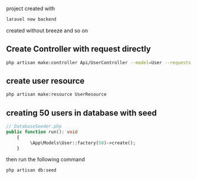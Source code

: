 project created with
```bash
laravel new backend
```
created without breeze and so on

## Create Controller with request directly
```bash
php artisan make:controller Api/UserController --model=User --requests --resource --api
```

## create user resource
```bash
php artisan make:resource UserResource
```

## creating 50 users in database with seed
```php
// DatabaseSeeder.php
public function run(): void
    {
         \App\Models\User::factory(50)->create();
    }
```
then run the following command
```bash
php artisan db:seed
```
